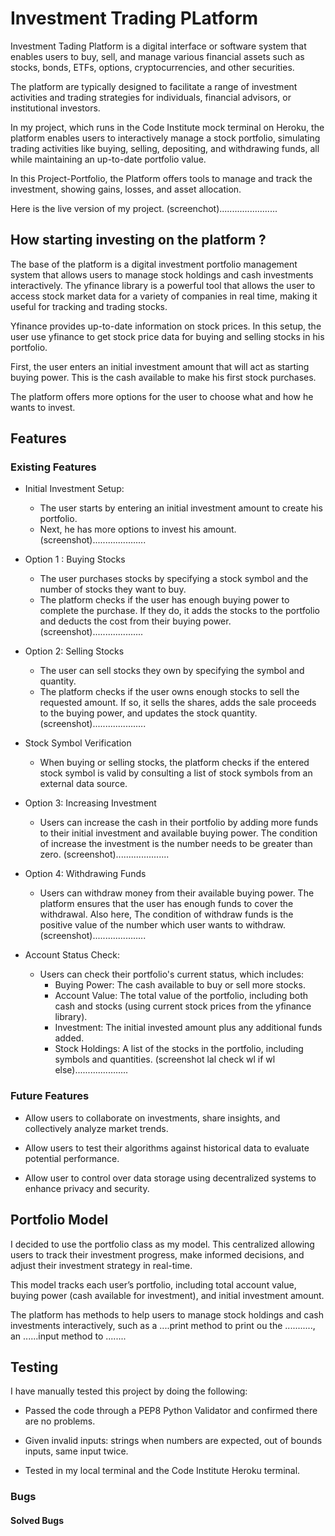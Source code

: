 # Investment Trading PLatform 
Investment Tading Platform is a digital interface or software system that enables users to buy, sell, and manage various financial assets such as stocks, bonds, ETFs, options, cryptocurrencies, and other securities.

The platform are typically designed to facilitate a range of investment activities and trading strategies for individuals, financial advisors, or institutional investors.

In my project, which runs in the Code Institute mock terminal on Heroku, the platform enables users to interactively manage a stock portfolio, simulating trading activities like buying, selling, depositing, and withdrawing funds, all while maintaining an up-to-date portfolio value.

In this Project-Portfolio, the Platform offers tools to manage and track the investment, showing gains, losses, and asset allocation.

Here is the live version of my project.
(screenchot).......................

## How starting investing on the platform ?

The base of the platform is a digital investment portfolio management system that allows users to manage stock holdings and cash investments interactively. The yfinance library is a powerful tool that allows the user to access stock market data for a variety of companies in real time, making it useful for tracking and trading stocks. 

Yfinance provides up-to-date information on stock prices. In this setup, the user use yfinance to get stock price data for buying and selling stocks in his portfolio.

First, the user enters an initial investment amount that will act as starting buying power. This is the cash available to make his first stock purchases.

The platform offers more options for the user to choose what and how he wants to invest.

## Features

### Existing Features

- Initial Investment Setup:
  - The user starts by entering an initial investment amount to create his portfolio.
  - Next, he has more options to invest his amount.
(screenshot).....................
- Option 1 : Buying Stocks

  - The user purchases stocks by specifying a stock symbol and the number of stocks they want to buy.
  - The platform checks if the user has enough buying power to complete the purchase. If they do, it adds the stocks to the portfolio and deducts the cost from their buying power.
(screenshot)....................
- Option 2: Selling Stocks

  - The user can sell stocks they own by specifying the symbol and quantity.
  - The platform checks if the user owns enough stocks to sell the requested amount. If so, it sells the shares, adds the sale proceeds to the buying power, and updates the stock quantity.
(screenshot).....................
- Stock Symbol Verification

  - When buying or selling stocks, the platform checks if the entered stock symbol is valid by consulting a list of stock symbols from an external data source.

- Option 3: Increasing Investment

  - Users can increase the cash in their portfolio by adding more funds to their initial investment and available buying power. The condition of increase the investment is the number needs to be greater than zero.
(screenshot).....................
- Option 4: Withdrawing Funds

  - Users can withdraw money from their available buying power. The platform ensures that the user has enough funds to cover the withdrawal. Also here, The condition of withdraw funds is the positive value of the number which user wants to withdraw.
(screenshot).....................
- Account Status Check:

  - Users can check their portfolio's current status, which includes:
    - Buying Power: The cash available to buy or sell more stocks.
    - Account Value: The total value of the portfolio, including both cash and stocks (using current stock prices from the yfinance library).
    - Investment: The initial invested amount plus any additional funds added.
    - Stock Holdings: A list of the stocks in the portfolio, including symbols and quantities.
(screenshot lal check wl if wl else).....................
### Future Features

- Allow users to collaborate on investments, share insights, and collectively analyze market trends.

- Allow users to test their algorithms against historical data to evaluate potential performance.

- Allow user to control over data storage using decentralized systems to enhance privacy and security.

## Portfolio Model

I decided to use the portfolio class as my model. This centralized allowing users to track their investment progress, make informed decisions, and adjust their investment strategy in real-time.

This model tracks each user’s portfolio, including total account value, buying power (cash available for investment), and initial investment amount.

The platform has methods to help users to manage stock holdings and cash investments interactively, such as a ....print method to print ou the ..........., an ......input method to ........

## Testing

I have manually tested this project by doing the following:

- Passed the code through a PEP8 Python Validator and confirmed there are no problems.

- Given invalid inputs: strings when numbers are expected, out of bounds inputs, same input twice.

- Tested in my local terminal and the Code Institute Heroku terminal.

### Bugs

#### Solved Bugs












